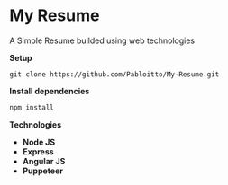 # My Resume

A Simple Resume builded using web technologies

**Setup**

```
git clone https://github.com/Pabloitto/My-Resume.git
```

**Install dependencies**
```javascript
npm install
```

**Technologies**

* **Node JS**
* **Express**
* **Angular JS**
* **Puppeteer**
